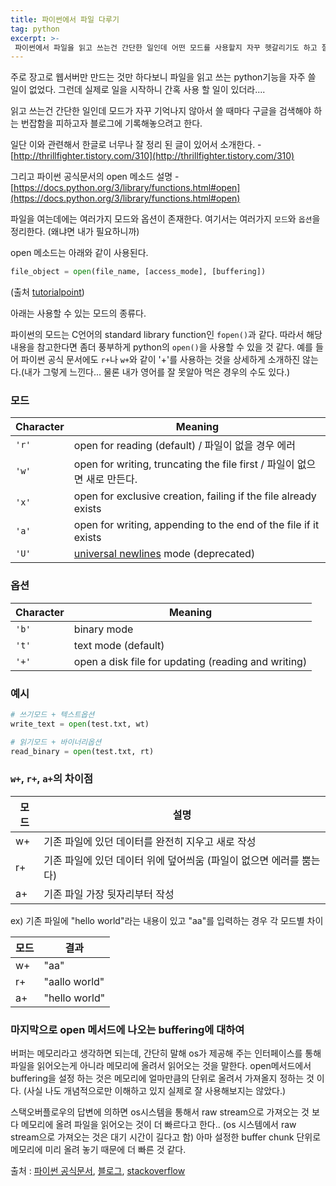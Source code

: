 ```yaml
---
title: 파이썬에서 파일 다루기
tag: python
excerpt: >-
 파이썬에서 파일을 읽고 쓰는건 간단한 일인데 어떤 모드를 사용할지 자꾸 헷갈리기도 하고 잘 정리한 블로그가 있어 소개하려고 한다.
---
```




주로 장고로 웹서버만 만드는 것만 하다보니 파일을 읽고 쓰는 python기능을 자주 쓸 일이 없었다. 그런데 실제로 일을 시작하니 간혹 사용 할 일이 있더라....

읽고 쓰는건 간단한 일인데 모드가 자꾸 기억나지 않아서 쓸 때마다 구글을 검색해야 하는 번잡함을 피하고자 블로그에 기록해놓으려고 한다.



일단 이와 관련해서 한글로 너무나 잘 정리 된 글이 있어서 소개한다. - [http://thrillfighter.tistory.com/310](http://thrillfighter.tistory.com/310)

그리고 파이썬 공식문서의 open 메소드 설명 - [https://docs.python.org/3/library/functions.html#open](https://docs.python.org/3/library/functions.html#open)



파일을 여는데에는 여러가지 모드와 옵션이 존재한다. 여기서는 여러가지 `모드`와 `옵션`을 정리한다. (왜냐면 내가 필요하니까)

open 메소드는 아래와 같이 사용된다.

```python
file_object = open(file_name, [access_mode], [buffering])
```

(출처 [tutorialpoint](https://www.tutorialspoint.com/python/python_files_io.htm))



아래는 사용할 수 있는 모드의 종류다. 

파이썬의 모드는 C언어의 standard library function인 `fopen()`과 같다. 따라서 해당 내용을 참고한다면 좀더 풍부하게 python의 `open()`을 사용할 수 있을 것 같다. 예를 들어 파이썬 공식 문서에도 `r+`나 `w+`와 같이 '+'를 사용하는 것을 상세하게 소개하진 않는다.(내가 그렇게 느낀다... 물론 내가 영어를 잘 못알아 먹은 경우의 수도 있다.)

### 모드

| Character | Meaning                                                      |
| --------- | ------------------------------------------------------------ |
| `'r'`     | open for reading (default) / 파일이 없을 경우 에러           |
| `'w'`     | open for writing, truncating the file first / 파일이 없으면 새로 만든다. |
| `'x'`     | open for exclusive creation, failing if the file already exists |
| `'a'`     | open for writing, appending to the end of the file if it exists |
| `'U'`     | [universal newlines](https://docs.python.org/3/glossary.html#term-universal-newlines) mode (deprecated) |

### 옵션

| Character | Meaning                                             |
| --------- | --------------------------------------------------- |
| `'b'`     | binary mode                                         |
| `'t'`     | text mode (default)                                 |
| `'+'`     | open a disk file for updating (reading and writing) |



### 예시

```python
# 쓰기모드 + 텍스트옵션
write_text = open(test.txt, wt)

# 읽기모드 + 바이너리옵션
read_binary = open(test.txt, rt)
```



### `w+`, `r+`, `a+`의 차이점

| 모드 | 설명                                                         |
| ---- | ------------------------------------------------------------ |
| w+   | 기존 파일에 있던 데이터를 완전히 지우고 새로 작성            |
| r+   | 기존 파일에 있던 데이터 위에 덮어씌움 (파일이 없으면 에러를 뿜는다) |
| a+   | 기존 파일 가장 뒷자리부터 작성                               |

ex) 기존 파일에 "hello world"라는 내용이 있고 "aa"를 입력하는 경우 각 모드별 차이

| 모드 | 결과          |
| ---- | ------------- |
| w+   | "aa"          |
| r+   | "aallo world" |
| a+   | "hello world" |



### 마지막으로 open 메서드에 나오는 buffering에 대하여

버퍼는 메모리라고 생각하면 되는데, 간단히 말해 os가 제공해 주는 인터페이스를 통해 파일을 읽어오는게 아니라 메모리에 올려서 읽어오는 것을 말한다. open메서드에서 buffering을 설정 하는 것은 메모리에 얼마만큼의 단위로 올려서 가져올지 정하는 것 이다. (사실 나도 개념적으로만 이해하고 있지 실제로 잘 사용해보지는 않았다.) 

스택오버플로우의 답변에 의하면 os시스템을 통해서 raw stream으로 가져오는 것 보다 메모리에 올려 파일을 읽어오는 것이 더 빠르다고 한다.. (os 시스템에서 raw stream으로 가져오는 것은 대기 시간이 길다고 함) 아마 설정한 buffer chunk 단위로 메모리에 미리 올려 놓기 때문에 더 빠른 것 같다. 





출처 : [파이썬 공식문서](https://docs.python.org/3/library/functions.html#open), [블로그](http://thrillfighter.tistory.com/310), [stackoverflow](https://stackoverflow.com/questions/29712445/what-is-the-use-of-buffering-in-pythons-built-in-open-function)